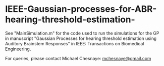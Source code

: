 # IEEE-Gaussian-processes-for-ABR-hearing-threshold-estimation-

See "MainSimulation.m" for the code used to run the simulations for the GP in manuscript "Gaussian Processes for hearing threshold estimation using Auditory Brainstem Responses" in IEEE: Transactions on Biomedical Engineering. 

For queries, please contact Michael Chesnaye: mchesnaye@gmail.com 
